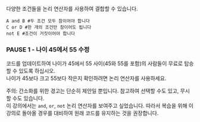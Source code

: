 다양한 조건들을 논리 연산자를 사용하여 결합할 수 있습니다.

```
A and B #두 조건 모두 참이어야 합니다
C or D #한 개의 조건만 참이어도 됩니다
not E #조건이 거짓이어야 합니다
```

### PAUSE 1 - 나이 45에서 55 수정
코드를 업데이트하여 나이가 45에서 55 사이(45와 55를 포함)의 사람들이 무료로 탑승할 수 있도록 하십시오.  
나이가 45보다 크고 55보다 작은지 확인하려면 논리 연산자를 사용하세요.

주의: 간소화를 위한 경고는 단순히 제안일 뿐입니다. 참고하여 선택할 수도 있고, 무시할 수도 있습니다.  
이 강의에서는 `and`, `or`, `not` 논리 연산자를 보여주고 싶었습니다. 따라서 복습을 위해 이 강의로 돌아올 경우를 대비하여 원래 코드를 유지하는 것을 권장합니다.